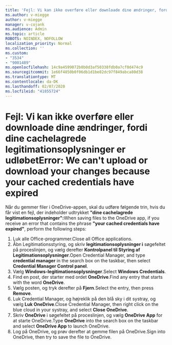 ```yaml
---
title: 'Fejl: Vi kan ikke overføre eller downloade dine ændringer, fordi dine cachelagrede legitimationsoplysninger er udløbet'
ms.author: v-miegge
author: v-miegge
manager: v-cojank
ms.audience: Admin
ms.topic: article
ROBOTS: NOINDEX, NOFOLLOW
localization_priority: Normal
ms.collection: ''
ms.custom:
- "3534"
- "9001489"
ms.openlocfilehash: 14c9a4599072b0b0d3af50338fdb0a7cf0d474c9
ms.sourcegitcommit: 1e66f4850b0f06db1d1be82dc97f849abca80d38
ms.translationtype: MT
ms.contentlocale: da-DK
ms.lasthandoff: 02/07/2020
ms.locfileid: "41855724"
---
```

# <a name="error-we-cant-upload-or-download-your-changes-because-your-cached-credentials-have-expired"></a><span data-ttu-id="c4a66-102">Fejl: Vi kan ikke overføre eller downloade dine ændringer, fordi dine cachelagrede legitimationsoplysninger er udløbet</span><span class="sxs-lookup"><span data-stu-id="c4a66-102">Error: We can't upload or download your changes because your cached credentials have expired</span></span>

<span data-ttu-id="c4a66-103">Når du gemmer filer i OneDrive-appen, skal du udføre følgende trin, hvis du får vist en fejl, der indeholder udtrykket **"dine cachelagrede legitimationsoplysninger":**</span><span class="sxs-lookup"><span data-stu-id="c4a66-103">When saving files to the OneDrive app, if you receive an error that contains the phrase **"your cached credentials have expired"**, perform the following steps:</span></span>

1. <span data-ttu-id="c4a66-104">Luk alle Office-programmer.</span><span class="sxs-lookup"><span data-stu-id="c4a66-104">Close all Office applications.</span></span>
1. <span data-ttu-id="c4a66-105">Åbn Legitimationsstyring, og skriv **legitimationsoplysninger i** søgefeltet på proceslinjen, og vælg derefter **Kontrolpanel til Styring af Legitimationsoplysninger**.</span><span class="sxs-lookup"><span data-stu-id="c4a66-105">Open Credential Manager, and type **credential manager** in the search box on the taskbar, then select **Credential Manager Control panel**.</span></span>
1. <span data-ttu-id="c4a66-106">Vælg **Windows-legitimationsoplysninger**.</span><span class="sxs-lookup"><span data-stu-id="c4a66-106">Select **Windows Credentials**.</span></span>
1. <span data-ttu-id="c4a66-107">Find en post, der starter med ordet **OneDrive**.</span><span class="sxs-lookup"><span data-stu-id="c4a66-107">Find any entry that starts with the word **OneDrive**.</span></span>
1. <span data-ttu-id="c4a66-108">Vælg posten, og tryk derefter på **Fjern**.</span><span class="sxs-lookup"><span data-stu-id="c4a66-108">Select the entry, then press **Remove**.</span></span>
1. <span data-ttu-id="c4a66-109">Luk Credential Manager, og højreklik på den blå sky i dit systray, og vælg **Luk OneDrive**.</span><span class="sxs-lookup"><span data-stu-id="c4a66-109">Close Credential Manager, then right click on the blue cloud in your systray, and select **Close OneDrive**.</span></span>
1. <span data-ttu-id="c4a66-110">Skriv **OneDrive** i søgefeltet på proceslinjen, og vælg **OneDrive App** for at starte OneDrive.</span><span class="sxs-lookup"><span data-stu-id="c4a66-110">Type **OneDrive** into the search box on the taskbar and select **OneDrive App** to launch OneDrive.</span></span>
1. <span data-ttu-id="c4a66-111">Log på OneDrive, og prøv derefter at gemme filen på OneDrive.</span><span class="sxs-lookup"><span data-stu-id="c4a66-111">Sign into OneDrive, then try to save the file to OneDrive.</span></span>

